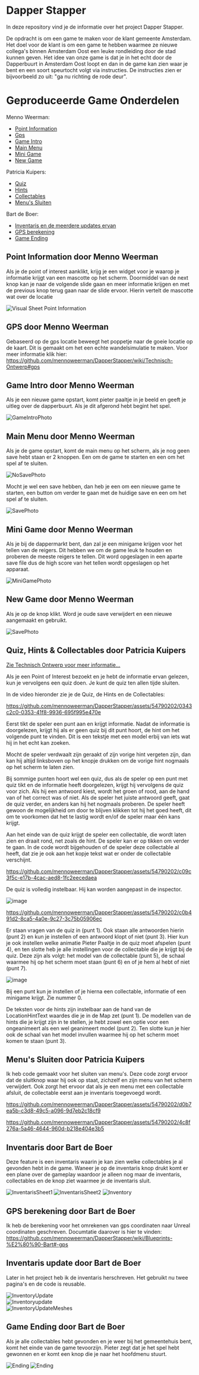 # Dapper Stapper

In deze repository vind je de informatie over het project Dapper Stapper.

De opdracht is om een game te maken voor de klant gemeente Amsterdam. Het doel voor de klant is om een game te hebben waarmee ze nieuwe collega's binnen Amsterdam Oost een leuke rondleiding door de stad kunnen geven.
Het idee van onze game is dat je in het echt door de Dapperbuurt in Amsterdam Oost loopt en dan in de game kan zien waar je bent en een soort speurtocht volgt via instructies. De instructies zien er bijvoorbeeld zo uit: "ga nu richting de rode deur". 

# Geproduceerde Game Onderdelen
  
Menno Weerman:
  * [Point Information](https://github.com/mennoweerman/DapperStapper/wiki/Blueprints#bp_pointofinterest)
  * [Gps](https://github.com/mennoweerman/DapperStapper/wiki/Blueprints#topdowncharacter)
  * [Game Intro](https://github.com/mennoweerman/DapperStapper/wiki/Blueprints#wbp_gameintro)
  * [Main Menu](https://github.com/mennoweerman/DapperStapper/wiki/Blueprints#wbp_mainmenu)
  * [Mini Game](https://github.com/mennoweerman/DapperStapper/wiki/Blueprints#wbp_minigame)
  * [New Game](https://github.com/mennoweerman/DapperStapper/wiki/Blueprints#wbp_newgame)
      

Patricia Kuipers:
  * [Quiz](https://github.com/mennoweerman/DapperStapper/wiki/Blueprints#bp_quizmanager)
  * [Hints](https://github.com/mennoweerman/DapperStapper/wiki/Blueprints#bp_mapspline)
  * [Collectables](https://github.com/mennoweerman/DapperStapper/wiki/Blueprints#wbp_collectableacquired)
  * [Menu's Sluiten](https://github.com/mennoweerman/DapperStapper/wiki/Blueprints#wbp_closebutton)
    
Bart de Boer:
  * [Inventaris en de meerdere updates ervan](https://github.com/mennoweerman/DapperStapper/wiki/Blueprints#bp_inventory)
  * [GPS berekening](https://github.com/mennoweerman/DapperStapper/wiki/Blueprints#topdowncharacter)
  * [Game Ending](https://github.com/mennoweerman/DapperStapper/wiki/Blueprints#bp_pointofinterest)

## Point Information door Menno Weerman

Als je de point of interest aanklikt, krijg je een widget voor je waarop je informatie krijgt van een mascotte op het scherm. Doormiddel van de next knop kan je naar de volgende slide gaan en meer informatie krijgen en met de previous knop terug gaan naar de slide ervoor. Hierin vertelt de mascotte wat over de locatie

![Visual Sheet Point Information](https://github.com/mennoweerman/OostQuest/assets/70953228/2c3aec7a-5492-426b-9afd-2e60cb7e2ae2)

## GPS door Menno Weerman

Gebaseerd op de gps locatie beweegt het poppetje naar de goeie locatie op de kaart. Dit is gemaakt om het een echte wandelsimulatie te maken. Voor meer informatie klik hier: https://github.com/mennoweerman/DapperStapper/wiki/Technisch-Ontwerp#gps


## Game Intro door Menno Weerman

Als je een nieuwe game opstart, komt pieter paaltje in je beeld en geeft je uitleg over de dapperbuurt. Als je dit afgerond hebt begint het spel.

![GameIntroPhoto](https://github.com/mennoweerman/DapperStapper/assets/70953228/340fedc5-3860-4f86-8f65-fdcccfbdf183)

## Main Menu door Menno Weerman

Als je de game opstart, komt de main menu op het scherm, als je nog geen save hebt staan er 2 knoppen. Een om de game te starten en een om het spel af te sluiten. 

![NoSavePhoto](https://github.com/mennoweerman/DapperStapper/assets/70953228/76e5ce1a-e010-49dc-937e-91bb83e1ed53)

Mocht je wel een save hebben, dan heb je een om een nieuwe game te starten, een button om verder te gaan met de huidige save en een om het spel af te sluiten.

![SavePhoto](https://github.com/mennoweerman/DapperStapper/assets/70953228/6acbf850-5b77-4a6b-ad81-f83a96487fcc)

## Mini Game door Menno Weerman

Als je bij de dappermarkt bent, dan zal je een minigame krijgen voor het tellen van de reigers. Dit hebben we om de game leuk te houden en proberen de meeste reigers te tellen. Dit word opgeslagen in een aparte save file dus de high score van het tellen wordt opgeslagen op het apparaat.

![MiniGamePhoto](https://github.com/mennoweerman/DapperStapper/assets/70953228/366c2413-93b6-46c1-a544-133153f3a3c7)

## New Game door Menno Weerman

Als je op de knop klikt. Word je oude save verwijdert en een nieuwe aangemaakt en gebruikt.

![SavePhoto](https://github.com/mennoweerman/DapperStapper/assets/70953228/9de1868d-102a-4758-a391-86ae821ad165)

## Quiz, Hints & Collectables door Patricia Kuipers

[Zie Technisch Ontwerp voor meer informatie...](https://github.com/mennoweerman/DapperStapper/wiki/Technisch-Ontwerp#quiz-hints--collectables-)

Als je een Point of Interest bezoekt en je hebt de informatie ervan gelezen, kun je vervolgens een quiz doen. Je kunt de quiz ten allen tijde sluiten. 

In de video hieronder zie je de Quiz, de Hints en de Collectables:

https://github.com/mennoweerman/DapperStapper/assets/54790202/0343c2c0-0353-41f8-9936-695f995e470e

Eerst tikt de speler een punt aan en krijgt informatie. Nadat de informatie is doorgelezen, krijgt hij als er geen quiz bij dit punt hoort, de hint om het volgende punt te vinden. Dit is een tekstje met een model erbij van iets wat hij in het echt kan zoeken.

Mocht de speler verdwaalt zijn geraakt of zijn vorige hint vergeten zijn, dan kan hij altijd linksboven op het knopje drukken om de vorige hint nogmaals op het scherm te laten zien.

Bij sommige punten hoort wel een quiz, dus als de speler op een punt met quiz tikt en de informatie heeft doorgelezen, krijgt hij vervolgens de quiz voor zich. Als hij een antwoord kiest, wordt het groen of rood, aan de hand van of het correct was of niet. Als de speler het juiste antwoord geeft, gaat de quiz verder, en anders kan hij het nogmaals proberen. De speler heeft gewoon de mogelijkheid om door te blijven klikken tot hij het goed heeft, dit om te voorkomen dat het te lastig wordt en/of de speler maar één kans krijgt. 

Aan het einde van de quiz krijgt de speler een collectable, die wordt laten zien en draait rond, net zoals de hint. De speler kan er op tikken om verder te gaan. In de code wordt bijgehouden of de speler deze collectable al heeft, dat zie je ook aan het kopje tekst wat er onder de collectable verschijnt. 

https://github.com/mennoweerman/DapperStapper/assets/54790202/c09c3f5c-e17b-4cac-aed8-1fc2eecedaea

De quiz is volledig instelbaar. Hij kan worden aangepast in de inspector.

![image](https://github.com/mennoweerman/DapperStapper/assets/54790202/7a343eb4-7637-4b0e-a6f9-c50aa5ffd6d9)

https://github.com/mennoweerman/DapperStapper/assets/54790202/c0b491d2-8ca5-4a0e-9c27-3c75b05906ec

Er staan vragen van de quiz in (punt 1). Ook staan alle antwoorden hierin (punt 2) en kun je instellen of een antwoord klopt of niet (punt 3). Hier kun je ook instellen welke animatie Pieter Paaltje in de quiz moet afspelen (punt 4), en ten slotte heb je alle instellingen voor de collectable die je krijgt bij de quiz. Deze zijn als volgt: het model van de collectable (punt 5), de schaal waarmee hij op het scherm moet staan (punt 6) en of je hem al hebt of niet (punt 7). 

![image](https://github.com/mennoweerman/DapperStapper/assets/54790202/c1d6a021-1596-4a74-917f-e149036c7e1e)

Bij een punt kun je instellen of je hierna een collectable, informatie of een minigame krijgt. Zie nummer 0.

De teksten voor de hints zijn instelbaar aan de hand van de LocationHintText waardes die je in de Map zet (punt 1). De modellen van de hints die je krijgt zijn in te stellen, je hebt zowel een optie voor een ongeanimeert als een wel geanimeert model (punt 2). Ten slotte kun je hier ook de schaal van het model invullen waarmee hij op het scherm moet komen te staan (punt 3).

## Menu's Sluiten door Patricia Kuipers

Ik heb code gemaakt voor het sluiten van menu's. Deze code zorgt ervoor dat de sluitknop waar hij ook op staat, zichzelf en zijn menu van het scherm verwijdert. Ook zorgt het ervoor dat als je een menu met een collectable afsluit, de collectable eerst aan je inventaris toegevoegd wordt.


https://github.com/mennoweerman/DapperStapper/assets/54790202/d0b7ea5b-c3d8-49c5-a096-9d7eb2c18cf9


https://github.com/mennoweerman/DapperStapper/assets/54790202/4c8f276a-5a46-4644-960d-b218e404e3b5

## Inventaris door Bart de Boer

Deze feature is een inventaris waarin je kan zien welke collectables je al gevonden hebt in de game. Waneer je op de inventaris knop drukt komt er een plane over de gameplay waardoor je alleen nog maar de inventaris, collectables en de knop ziet waarmee je de inventaris sluit.

![InventarisSheet1](https://github.com/mennoweerman/DapperStapper/assets/70643398/b0c98dbb-72f7-405b-a611-5004b5b840dc)
![InventarisSheet2](https://github.com/mennoweerman/DapperStapper/assets/70643398/4975c33d-0bf5-47fc-a4f0-c756c080409c)
![Inventory](https://github.com/mennoweerman/DapperStapper/assets/70643398/7028ed6b-d269-484c-828a-e3033ea400df)

## GPS berekening door Bart de Boer  

Ik heb de berekening voor het omrekenen van gps coordinaten naar Unreal coordinaten geschreven. Documtatie daarover is hier te vinden: https://github.com/mennoweerman/DapperStapper/wiki/Blueprints-%E2%80%90-Bart#-gps


## Inventaris update door Bart de Boer

Later in het project heb ik de inventaris herschreven. Het gebruikt nu twee pagina's en de code is reusable.

![InventoryUpdate](https://github.com/mennoweerman/DapperStapper/assets/70643398/a074018e-464c-4252-872b-4e25a9730967)  
![Inventoryupdate](https://github.com/mennoweerman/DapperStapper/assets/70643398/e0afd120-6056-42ba-bd23-dc6fdf76a6c8)  
![InventoryUpdateMeshes](https://github.com/mennoweerman/DapperStapper/assets/70643398/63b55e43-386b-45f3-9e54-42e4d8d29d70)


## Game Ending door Bart de Boer

Als je alle collectables hebt gevonden en je weer bij het gemeentehuis bent, komt het einde van de game tevoorzijn. Pieter zegt dat je het spel hebt gewonnen en er komt een knop die je naar het hoofdmenu stuurt.

![Ending](https://github.com/mennoweerman/DapperStapper/assets/70643398/e1018bbe-532d-41c9-a2c0-c393bd55a15f)
![Ending](https://github.com/mennoweerman/DapperStapper/assets/70643398/7b388df2-36de-4442-b329-5ff5af401265)
